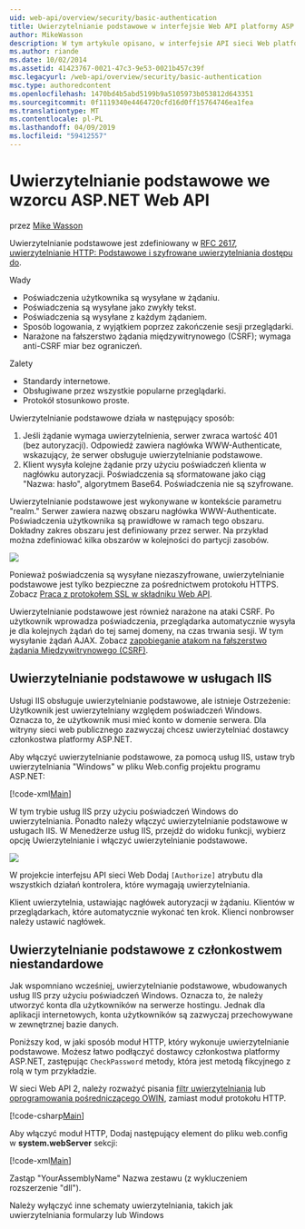 ```yaml
---
uid: web-api/overview/security/basic-authentication
title: Uwierzytelnianie podstawowe w interfejsie Web API platformy ASP.NET | Dokumentacja firmy Microsoft
author: MikeWasson
description: W tym artykule opisano, w interfejsie API sieci Web platformy ASP.NET przy użyciu uwierzytelniania podstawowego.
ms.author: riande
ms.date: 10/02/2014
ms.assetid: 41423767-0021-47c3-9e53-0021b457c39f
msc.legacyurl: /web-api/overview/security/basic-authentication
msc.type: authoredcontent
ms.openlocfilehash: 1470bd4b5abd5199b9a5105973b053812d643351
ms.sourcegitcommit: 0f1119340e4464720cfd16d0ff15764746ea1fea
ms.translationtype: MT
ms.contentlocale: pl-PL
ms.lasthandoff: 04/09/2019
ms.locfileid: "59412557"
---
```

# <a name="basic-authentication-in-aspnet-web-api"></a>Uwierzytelnianie podstawowe we wzorcu ASP.NET Web API

przez [Mike Wasson](https://github.com/MikeWasson)

Uwierzytelnianie podstawowe jest zdefiniowany w [RFC 2617, uwierzytelnianie HTTP: Podstawowe i szyfrowane uwierzytelniania dostępu do](http://www.ietf.org/rfc/rfc2617.txt).

Wady

- Poświadczenia użytkownika są wysyłane w żądaniu.
- Poświadczenia są wysyłane jako zwykły tekst.
- Poświadczenia są wysyłane z każdym żądaniem.
- Sposób logowania, z wyjątkiem poprzez zakończenie sesji przeglądarki.
- Narażone na fałszerstwo żądania międzywitrynowego (CSRF); wymaga anti-CSRF miar bez ograniczeń.

Zalety

- Standardy internetowe.
- Obsługiwane przez wszystkie popularne przeglądarki.
- Protokół stosunkowo proste.

Uwierzytelnianie podstawowe działa w następujący sposób:

1. Jeśli żądanie wymaga uwierzytelnienia, serwer zwraca wartość 401 (bez autoryzacji). Odpowiedź zawiera nagłówka WWW-Authenticate, wskazujący, że serwer obsługuje uwierzytelnianie podstawowe.
2. Klient wysyła kolejne żądanie przy użyciu poświadczeń klienta w nagłówku autoryzacji. Poświadczenia są sformatowane jako ciąg "Nazwa: hasło", algorytmem Base64. Poświadczenia nie są szyfrowane.

Uwierzytelnianie podstawowe jest wykonywane w kontekście parametru "realm." Serwer zawiera nazwę obszaru nagłówka WWW-Authenticate. Poświadczenia użytkownika są prawidłowe w ramach tego obszaru. Dokładny zakres obszaru jest definiowany przez serwer. Na przykład można zdefiniować kilka obszarów w kolejności do partycji zasobów.

![](basic-authentication/_static/image1.png)

Ponieważ poświadczenia są wysyłane niezaszyfrowane, uwierzytelnianie podstawowe jest tylko bezpieczne za pośrednictwem protokołu HTTPS. Zobacz [Praca z protokołem SSL w składniku Web API](working-with-ssl-in-web-api.md).

Uwierzytelnianie podstawowe jest również narażone na ataki CSRF. Po użytkownik wprowadza poświadczenia, przeglądarka automatycznie wysyła je dla kolejnych żądań do tej samej domeny, na czas trwania sesji. W tym wysyłanie żądań AJAX. Zobacz [zapobieganie atakom na fałszerstwo żądania Międzywitrynowego (CSRF)](preventing-cross-site-request-forgery-csrf-attacks.md).

## <a name="basic-authentication-with-iis"></a>Uwierzytelnianie podstawowe w usługach IIS

Usługi IIS obsługuje uwierzytelnianie podstawowe, ale istnieje Ostrzeżenie: Użytkownik jest uwierzytelniany względem poświadczeń Windows. Oznacza to, że użytkownik musi mieć konto w domenie serwera. Dla witryny sieci web publicznego zazwyczaj chcesz uwierzytelniać dostawcy członkostwa platformy ASP.NET.

Aby włączyć uwierzytelnianie podstawowe, za pomocą usług IIS, ustaw tryb uwierzytelniania "Windows" w pliku Web.config projektu programu ASP.NET:

[!code-xml[Main](basic-authentication/samples/sample1.xml)]

W tym trybie usług IIS przy użyciu poświadczeń Windows do uwierzytelniania. Ponadto należy włączyć uwierzytelnianie podstawowe w usługach IIS. W Menedżerze usług IIS, przejdź do widoku funkcji, wybierz opcję Uwierzytelnianie i włączyć uwierzytelnianie podstawowe.

![](basic-authentication/_static/image2.png)

W projekcie interfejsu API sieci Web Dodaj `[Authorize]` atrybutu dla wszystkich działań kontrolera, które wymagają uwierzytelniania.

Klient uwierzytelnia, ustawiając nagłówek autoryzacji w żądaniu. Klientów w przeglądarkach, które automatycznie wykonać ten krok. Klienci nonbrowser należy ustawić nagłówek.

## <a name="basic-authentication-with-custom-membership"></a>Uwierzytelnianie podstawowe z członkostwem niestandardowe

Jak wspomniano wcześniej, uwierzytelnianie podstawowe, wbudowanych usług IIS przy użyciu poświadczeń Windows. Oznacza to, że należy utworzyć konta dla użytkowników na serwerze hostingu. Jednak dla aplikacji internetowych, konta użytkowników są zazwyczaj przechowywane w zewnętrznej bazie danych.

Poniższy kod, w jaki sposób moduł HTTP, który wykonuje uwierzytelnianie podstawowe. Możesz łatwo podłączyć dostawcy członkostwa platformy ASP.NET, zastępując `CheckPassword` metody, która jest metodą fikcyjnego z rolą w tym przykładzie.

W sieci Web API 2, należy rozważyć pisania [filtr uwierzytelniania](authentication-filters.md) lub [oprogramowania pośredniczącego OWIN](../../../aspnet/overview/owin-and-katana/index.md), zamiast moduł protokołu HTTP.

[!code-csharp[Main](basic-authentication/samples/sample2.cs)]

Aby włączyć moduł HTTP, Dodaj następujący element do pliku web.config w **system.webServer** sekcji:

[!code-xml[Main](basic-authentication/samples/sample3.xml?highlight=4)]

Zastąp "YourAssemblyName" Nazwa zestawu (z wykluczeniem rozszerzenie "dll").

Należy wyłączyć inne schematy uwierzytelniania, takich jak uwierzytelniania formularzy lub Windows
